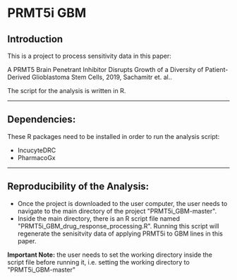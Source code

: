 # PRMT5i GBM

## Introduction
This is a project to process sensitivity data in this paper:

A PRMT5 Brain Penetrant Inhibitor Disrupts Growth of a Diversity of Patient-Derived Glioblastoma Stem Cells, 2019, Sachamitr et. al..

The script for the analysis is written in R.


----

## Dependencies:
These R packages need to be installed in order to run the analysis script:
- IncucyteDRC
- PharmacoGx


----
## Reproducibility of the Analysis:
- Once the project is downloaded to the user computer, the user needs to navigate to the main directory of the project "PRMT5i_GBM-master".
- Inside the main directory, there is an R script file named "PRMT5i_GBM_drug_response_processing.R". Running this script will regenerate the senisitvity data of applying PRMT5i to GBM lines in this paper.

**Important Note:** the user needs to set the working directory inside the script file before running it, i.e. setting the working directory to "PRMT5i_GBM-master"




